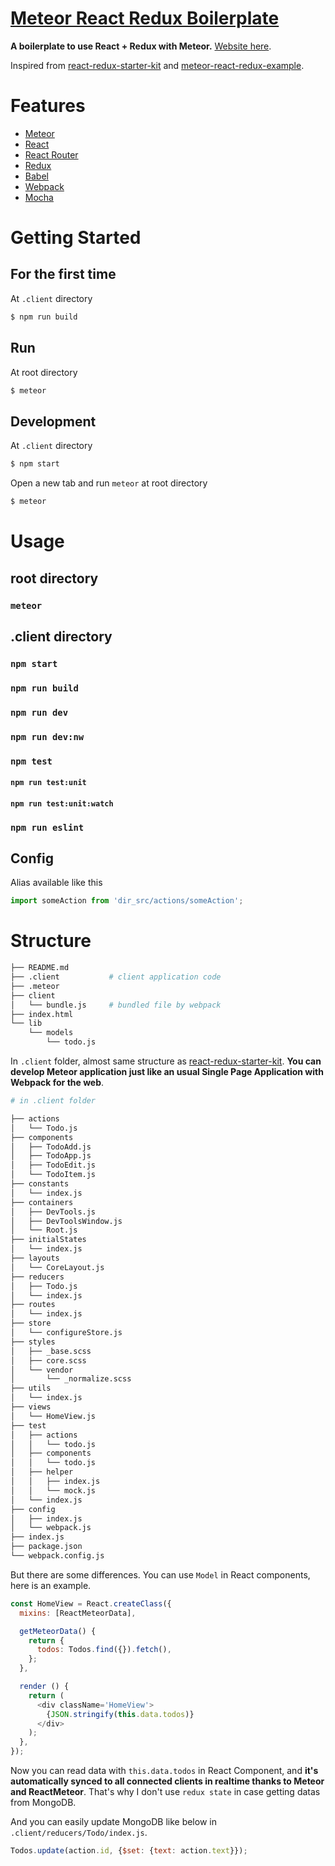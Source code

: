 # [Meteor React Redux Boilerplate](https://github.com/okmttdhr/meteor-react-redux-boilerplate)

**A boilerplate to use React + Redux with Meteor.** <a href="http://meteor-react-redux-boilerplate.meteor.com/" target="_blank">Website here</a>.

Inspired from <a href="https://github.com/davezuko/react-redux-starter-kit" target="_blank">react-redux-starter-kit</a> and <a href="https://github.com/zhongqf/meteor-react-redux-example" target="_blank">meteor-react-redux-example</a>.





# Features

* <a href="https://github.com/meteor/meteor/" target="_blank">Meteor</a>
* <a href="https://github.com/facebook/react" target="_blank">React</a>
* <a href="https://github.com/rackt/react-router" target="_blank">React Router</a>
* <a href="https://github.com/rackt/redux" target="_blank">Redux</a>
* <a href="https://github.com/babel/babel" target="_blank">Babel</a>
* <a href="https://github.com/webpack/webpack" target="_blank">Webpack</a>
* <a href="https://github.com/mochajs/mocha" target="_blank">Mocha</a>



# Getting Started

## For the first time

At `.client` directory

```bash
$ npm run build
```

## Run

At root directory

```bash
$ meteor
```

## Development

At `.client` directory

```bash
$ npm start
```

Open a new tab and run `meteor` at root directory

```bash
$ meteor
```



# Usage

## root directory

### `meteor`

## .client directory

### `npm start`

### `npm run build`

### `npm run dev`

### `npm run dev:nw`

### `npm test`

#### `npm run test:unit`

#### `npm run test:unit:watch`

### `npm run eslint`

## Config

Alias available like this

```javascript
import someAction from 'dir_src/actions/someAction';
```

# Structure

```bash
├── README.md
├── .client           # client application code
├── .meteor
├── client
│   └── bundle.js     # bundled file by webpack
├── index.html
└── lib
    └── models
        └── todo.js
```

In `.client` folder, almost same structure as <a href="https://github.com/davezuko/react-redux-starter-kit" target="_blank">react-redux-starter-kit</a>. **You can develop Meteor application just like an usual Single Page Application with Webpack for the web**.

```bash
# in .client folder

├── actions
│   └── Todo.js
├── components
│   ├── TodoAdd.js
│   ├── TodoApp.js
│   ├── TodoEdit.js
│   └── TodoItem.js
├── constants
│   └── index.js
├── containers
│   ├── DevTools.js
│   ├── DevToolsWindow.js
│   └── Root.js
├── initialStates
│   └── index.js
├── layouts
│   └── CoreLayout.js
├── reducers
│   ├── Todo.js
│   └── index.js
├── routes
│   └── index.js
├── store
│   └── configureStore.js
├── styles
│   ├── _base.scss
│   ├── core.scss
│   └── vendor
│       └── _normalize.scss
├── utils
│   └── index.js
├── views
│   └── HomeView.js
├── test
│   ├── actions
│   │   └── todo.js
│   ├── components
│   │   └── todo.js
│   ├── helper
│   │   ├── index.js
│   │   └── mock.js
│   └── index.js
├── config
│   ├── index.js
│   └── webpack.js
├── index.js
├── package.json
└── webpack.config.js
```

But there are some differences. You can use `Model` in React components, here is an example.

```javascript
const HomeView = React.createClass({
  mixins: [ReactMeteorData],

  getMeteorData() {
    return {
      todos: Todos.find({}).fetch(),
    };
  },

  render () {
    return (
      <div className='HomeView'>
        {JSON.stringify(this.data.todos)}
      </div>
    );
  },
});

```

Now you can read data with `this.data.todos` in React Component, and **it's automatically synced to all connected clients in realtime thanks to Meteor and ReactMeteor**. That's why I don't use `redux state` in case getting datas from MongoDB.

And you can easily update MongoDB like below in `.client/reducers/Todo/index.js`.

```javascript
Todos.update(action.id, {$set: {text: action.text}});
```
